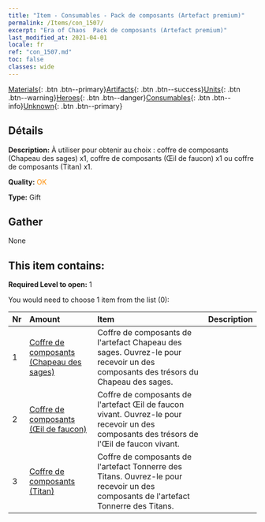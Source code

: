 ```yaml
---
title: "Item - Consumables - Pack de composants (Artefact premium)"
permalink: /Items/con_1507/
excerpt: "Era of Chaos  Pack de composants (Artefact premium)"
last_modified_at: 2021-04-01
locale: fr
ref: "con_1507.md"
toc: false
classes: wide
---
```

 [Materials](/fr/Items/){: .btn .btn--primary}[Artifacts](/fr/Items/Artifacts/){: .btn .btn--success}[Units](/fr/Items/Units/){: .btn .btn--warning}[Heroes](/fr/Items/Heroes/){: .btn .btn--danger}[Consumables](/fr/Items/Consumables/){: .btn .btn--info}[Unknown](/fr/Items/Unknown/){: .btn .btn--primary}

## Détails
 **Description:** À utiliser pour obtenir au choix : coffre de composants (Chapeau des sages) x1, coffre de composants (Œil de faucon) x1 ou coffre de composants (Titan) x1.

 **Quality:** <span style="color: #FF8C00">OK</span>

 **Type:** Gift

## Gather

  None

## This item contains:

 **Required Level to open:** 1

 You would need to choose 1 item from the list (0):

  | Nr | Amount |     Item    | Description |
  |:---|:-------|:------------|:-----------:|
  | 1 | [Coffre de composants (Chapeau des sages)](/fr/Items/con_1359/) | Coffre de composants de l'artefact Chapeau des sages. Ouvrez-le pour recevoir un des composants des trésors du Chapeau des sages. | 
  | 2 | [Coffre de composants (Œil de faucon)](/fr/Items/con_1349/) | Coffre de composants de l'artefact Œil de faucon vivant. Ouvrez-le pour recevoir un des composants des trésors de l'Œil de faucon vivant. | 
  | 3 | [Coffre de composants (Titan)](/fr/Items/con_1343/) | Coffre de composants de l'artefact Tonnerre des Titans. Ouvrez-le pour recevoir un des composants de l'artefact Tonnerre des Titans. | 

